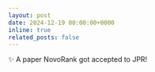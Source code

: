 ```yaml
---
layout: post
date: 2024-12-19 00:00:00+0000
inline: true
related_posts: false
---
```


:sparkles: A paper NovoRank got accepted to JPR!
